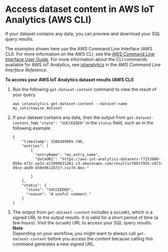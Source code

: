 # Access dataset content in AWS IoT Analytics \(AWS CLI\)<a name="preview-dataset-content-cli"></a>

If your dataset contains any data, you can preview and download your SQL query results\.

The examples shown here use the AWS Command Line Interface \(AWS CLI\)\. For more information on the AWS CLI, see the [AWS Command Line Interface User Guide](https://docs.aws.amazon.com/cli/latest/userguide/cli-chap-welcome.html)\. For more information about the CLI commands available for AWS IoT Analytics, see [iotanalytics](https://docs.aws.amazon.com/cli/latest/reference/iotanalytics/index.html) in the *AWS Command Line Interface Reference*\. 

**To access your AWS IoT Analytics dataset results \(AWS CLI\)**

1. Run the following `get-dataset-content` command to view the result of your query\.

   ```
   aws iotanalytics get-dataset-content --dataset-name my_iotsitewise_dataset
   ```

1. If your dataset contains any data, then the output from `get-dataset-content`, has `"state": "SUCCEEDED"` in the `status` field, such as in the following example\.

   ```
   {
       "timestamp": 1508189965.746,
       "entries": [
           {
             "entryName": "my_entry_name",
             "dataURI": "https://aws-iot-analytics-datasets-f7253800-859a-472c-aa33-e23998b31261.s3.amazonaws.com/results/f881f855-c873-49ce-abd9-b50e9611b71f.csv?X-Amz-"
             
           }
       ],
       "status": {
         "state": "SUCCEEDED",
         "reason": "A useful comment."
       }
   }
   ```

1. The output from `get-dataset-content` includes a `dataURI`, which is a signed URL to the output results\. It is valid for a short period of time \(a few hours\)\. Visit the `dataURI` URL to access your SQL query results\.
**Note**  
 Depending on your workflow, you might want to always call `get-dataset-content` before you access the content because calling this command generates a new signed URL\.